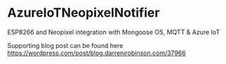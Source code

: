 # AzureIoTNeopixelNotifier
ESP8266 and Neopixel integration with Mongoose OS, MQTT &amp; Azure IoT

Supporting blog post can be found here https://wordpress.com/post/blog.darrenjrobinson.com/37966 
